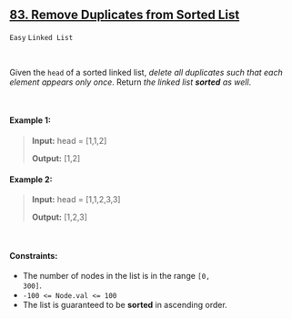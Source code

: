 ## [83. Remove Duplicates from Sorted List](https://leetcode.com/problems/remove-duplicates-from-sorted-list/)

<code>Easy</code> <code>Linked List</code>

<br>

Given the <code>head</code> of a sorted linked list, *delete all duplicates such that each element appears only once*. Return *the linked list __sorted__ as well*.

<br>

#### Example 1:

> __Input:__ head = [1,1,2]
>
> __Output:__ [1,2]

#### Example 2:

> __Input:__ head = [1,1,2,3,3]
>
> __Output:__ [1,2,3]

<br>

#### Constraints:

- The number of nodes in the list is in the range <code>[0, 300]</code>.
- <code>-100 <= Node.val <= 100</code>
- The list is guaranteed to be __sorted__ in ascending order.